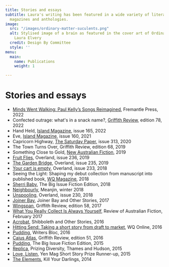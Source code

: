 ```yaml
---
title: Stories and essays
subtitle: Laura's writing has been featured in a wide variety of literary journals,
  magazines and anthologies.
image:
  src: "/images/ordinary-matter-suculents.png"
  alt: Stylised image of a brain as featured in the cover art of Ordinary Matter by
    Laura Elvery
  credit: Design By Committee
  style: ''
menu:
  main:
    name: Publications
    weight: 1

---
```

# Stories and essays

* [Minds Went Walking: Paul Kelly’s Songs Reimagined](https://fremantlepress.com.au/books/minds-went-walking-paul-kellys-songs-reimagined/), Fremantle Press, 2022
* Confected outrage: what's in a snack name?, [Griffith Review](https://www.griffithreview.com/store/a-matter-of-taste/), edition 78, 2022
* Hand Held, [Island Magazine](https://islandmag.com/current-issue), issue 165, 2022
* Eve, [Island Magazine](https://islandmag.com/read/eve-by-laura-elvery), issue 160, 2021
* Capricorn Highway, [The Saturday Paper](https://www.thesaturdaypaper.com.au/culture/fiction/2020/08/08/capricorn-highway/159680880010220#hrd), issue 313, 2020
* The Town Turns Over, Griffith Review, edition 68, 2019
* Something Close to Gold, [New Australian Fiction](https://www.killyourdarlings.com.au/shop/new-australian-fiction-2019/), 2019
* [Fruit Flies](https://overland.org.au/previous-issues/issue-236/short-story-prize-laura-elvery/), Overland, issue 236, 2019
* [The Garden Bridge](https://overland.org.au/previous-issues/issue-235/fiction-the-garden-bridge/), Overland, issue 235, 2019
* [Your cart is empty](https://overland.org.au/previous-issues/issue-233/fair-australia-prize-fiction/), Overland, issue 233, 2018
* Seeing the Light: Shaping my debut collection from manuscript into published book, [WQ Magazine](https://qldwriters.org.au/magazine/), 2018
* [Sherri Baby](https://www.thebigissue.org.au/magazines/2018/08/10/fiction-edition-2018/), The Big Issue Fiction Edition, 2018
* [Neighbourly](https://meanjin.com.au/fiction/neighbourly/), Meanjin, winter 2018
* [Unspooling](https://overland.org.au/previous-issues/issue-230/fiction-prize-laura-elvery/), Overland, issue 230, 2018
* [Joiner Bay](https://margaretriverpress.com/product/joiner-bay-and-other-stories/), Joiner Bay and Other Stories, 2017
* [Wingspan](https://griffithreview.com/articles/wingspan/), Griffith Review, edition 58, 2017
* [What You Really Collect Is Always Yourself](http://reviewofaustralianfiction.com/product/raf-140-volume-21-issue-1/), Review of Australian Fiction, February 2017
* [Acrobat](https://margaretriverpress.com/product/shibboleth-other-stories/), Shibboleth and Other Stories, 2016
* [Hitting Send: Taking a short story from draft to market](https://qldwriters.org.au/2016/01/04/hitting-send-taking-a-short-story-from-draft-to-market/), WQ Online, 2016
* [Pudding](https://thewritersbloc.net/bloc-features-pudding-laura-elvery), Writers Bloc, 2016
* [Caius Atlas](https://griffithreview.com/articles/caius-atlas/), Griffith Review, edition 51, 2016
* [Pudding](https://www.thebigissue.org.au/blog/2016/03/23/fiction-edition---pudding/), The Big Issue Fiction Edition, 2015
* [Replica](https://booko.com.au/9780500500552/Prizing-Diversity), Prizing Diversity, Thames and Hudson, 2015
* [Love, Listen](https://www.yenmag.net/friday-fiction-love-listen/), Yen Mag Short Story Prize Runner-up, 2015
* [The Elements](https://www.killyourdarlings.com.au/2014/11/the-elements-by-laura-elvery/), Kill Your Darlings, 2014